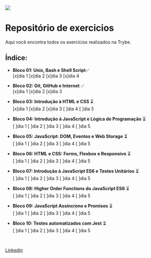 <img src="https://go.betrybe.com/hubfs/HEADER-Dec-07-2020-01-26-11-56-PM.png">


# Repositório de exercicios
Aqui você encontra todos os exercícios realizados na Trybe.

## Índice:
* <strong>Bloco 01: Unix, Bash e Shell Script</strong>:white_check_mark: <br>
 [x]dia 1  [x]dia 2 [x]dia 3 [x]dia 4

* <strong> Bloco 02: Git, GitHub e Internet</strong> :white_check_mark: <br>
 [x]dia 1 [x]dia 2 [x]dia 3

* <strong>Bloco 03: Introdução à HTML e CSS </strong> :hourglass_flowing_sand: <br>
 [x]dia 1 [x]dia 2 [x]dia 3 [ ]dia 4 [ ]dia 5
 
* <strong>Bloco 04: Introdução à JavaScript e Lógica de Programação</strong> :hourglass_flowing_sand: <br>
 [ ]dia 1 [ ]dia 2 [ ]dia 3 [ ]dia 4 [ ]dia 5

* <strong>Bloco 05: JavaScript: DOM, Eventos e Web Storage</strong> :hourglass_flowing_sand: <br>
 [ ]dia 1 [ ]dia 2 [ ]dia 3 [ ]dia 4 [ ]dia 5
 
* <strong>Bloco 06: HTML e CSS: Forms, Flexbox e Responsivo</strong> :hourglass_flowing_sand: <br>
 [ ]dia 1 [ ]dia 2 [ ]dia 3 [ ]dia 4 [ ]dia 5
 
* <strong>Bloco 07: Introdução à JavaScript ES6 e Testes Unitários</strong> :hourglass_flowing_sand: <br>
 [ ]dia 1 [ ]dia 2 [ ]dia 3 [ ]dia 4 [ ]dia 5
 
* <strong>Bloco 08: Higher Order Functions do JavaScript ES6</strong> :hourglass_flowing_sand: <br>
 [ ]dia 1 [ ]dia 2 [ ]dia 3 [ ]dia 4 [ ]dia 5
 
* <strong>Bloco 09: JavaScript Assíncrono e Promises</strong> :hourglass_flowing_sand: <br>
 [ ]dia 1 [ ]dia 2 [ ]dia 3 [ ]dia 4 [ ]dia 5
 
* <strong>Bloco 10: Testes automatizados com Jest</strong> :hourglass_flowing_sand: <br>
 [ ]dia 1 [ ]dia 2 [ ]dia 3 [ ]dia 4 [ ]dia 5
 
 <br>
 
<a href="https://www.linkedin.com/in/guilherme-dornelles-97780b200/" target="_blank">Linkedin</a>
